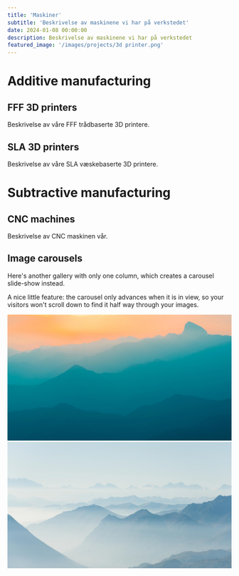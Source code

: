 ```yaml
---
title: 'Maskiner'
subtitle: 'Beskrivelse av maskinene vi har på verkstedet'
date: 2024-01-08 00:00:00
description: Beskrivelse av maskinene vi har på verkstedet
featured_image: '/images/projects/3d printer.png'
---
```


# Additive manufacturing
## FFF 3D printers
Beskrivelse av våre FFF trådbaserte 3D printere.


## SLA 3D printers
Beskrivelse av våre SLA væskebaserte 3D printere.


# Subtractive manufacturing
## CNC machines
Beskrivelse av CNC maskinen vår.


## Image carousels

Here's another gallery with only one column, which creates a carousel slide-show instead.

A nice little feature: the carousel only advances when it is in view, so your visitors won't scroll down to find it half way through your images.

<div class="gallery" data-columns="1">
	<img src="/images/demo/demo-landscape.jpg">
	<img src="/images/demo/demo-landscape-2.jpg">
</div>

